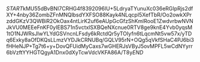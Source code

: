 $START$kMU55dBvBNI7CRHG4f8392096lU+5LdryaTYunuXc036eRGIpRjs2dfXY+4nby36ZombZFnMNQlbsdYXFSO88Kayk4NLqcpI5XefTbR/Oo2owkXPrzddGKzV3QWBiR2OkOax4ntLirK2uf6eAUpGcGfzShKmlRooE1ZwdvrbwNVNJkVU0MEEeFnKF0yIEBS71n5vctxlSXBQeNXcnue0RTV8ge9knE4Yvb0yqsM1tO1NJWRsJlwYLYdGSVncnLFsdy6kRctdQr5yTOIyfn6tLqcmNt5vw57x/yTDq6Exky8aOfDKQsLLmzVYDJkCRNUBq/GQLV95rN+OQg5qVkfSHaC4PJ6bi3fHHeNJP+Tg7t6+y+DovQFUidMyCaxs7wGHERJsVByJ5ovMPFL5wCdNYyrr6bVzftYYHGTQgyA1Dnx0dXyTcwVdcVKFA86A/T8y$END$
